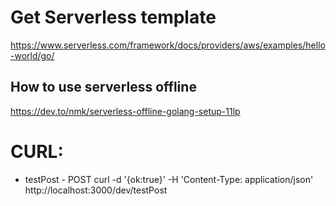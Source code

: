 
# Get Serverless template

https://www.serverless.com/framework/docs/providers/aws/examples/hello-world/go/

## How to use serverless offline

https://dev.to/nmk/serverless-offline-golang-setup-11lp


# CURL: 

- testPost - POST
curl -d '{ok:true}' -H 'Content-Type: application/json' http://localhost:3000/dev/testPost

